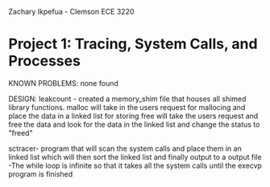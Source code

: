 Zachary Ikpefua - Clemson ECE 3220
# Project 1: Tracing, System Calls, and Processes

KNOWN PROBLEMS:
none found

DESIGN:
leakcount - created a memory_shim file that houses all shimed library functions.
malloc will take in the users request for mallocing and place the data in a linked list for storing
free will take the users request and free the data and look for the data in the linked list and change the status to "freed"

sctracer- program that will scan the system calls and place them in an linked list which will then sort the linked list
and finally output to a output file
-The while loop is infinite so that it takes all the system calls until the execvp program is finished
